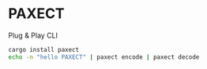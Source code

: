 # PAXECT

Plug & Play CLI

```bash
cargo install paxect
echo -n "hello PAXECT" | paxect encode | paxect decode
```
